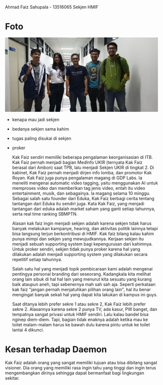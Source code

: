 Ahmad Faiz Sahupala - 13516065
Sekjen HMIF


# Foto
![foto](./foto-16518101-16518129-16518183-16518266.jpg)


- kenapa mau jadi sekjen
- bedanya sekjen sama kahim
- tugas paling disukai di sekjen
- proker

  Kak Faiz sendiri memiliki beberapa pengalaman keorganisasian di ITB. Kak Faiz pernah menjadi bagian MedInfo UKIR (ternyata Kak Faiz berasal dari Ambon) saat TPB, lalu menjadi Sekjen UKIR di tingkat 2. Di kabinet, Kak Faiz pernah menjadi dirjen info lomba, dan promotor Kak Royan.
  Kak Faiz juga punya pengalaman magang di GDP Labs. Ia meneliti mengenai automatic video tagging, yaitu menggunakan AI untuk memproses video dan memberikan tag jenis video, entah itu video entertainment, musik, dan sebagainya. Ia magang selama 10 minggu. 
  Sebagai salah satu founder dari Eduka, Kak Faiz berbagi cerita tentang tantangan dari Eduka itu sendiri juga. Kata Kak Faiz, yang menjadi tantangan dari eduka adalah market saham yang ganti setiap tahunnya, serta real time ranking SBMPTN.

  Alasan kak faiz ingin menjadi sekjen adalah karena sekjen tidak harus banyak melakukan kampanye, hearing, dan aktivitas politik lainnya tetapi bisa langsung terjun berkontribusi di HMIF. Kak faiz bilang kalau kahim punya mimpi dan sekjen yang mewujudkannya. Kerjaan sekjen itu menjadi sebuah supporting system bagi kepengurusan dari kahimnya. Untuk proker sendiri, sekjen tidak punya proker karena hal yang dilakukan adalah menjadi supporting system yang dilakukan secara repetitif setiap tahunnya. 

  Salah satu hal yang menjadi topik pembicaraan kami adalah mengenai pentingya personal branding dari seseorang. Kadangkala kita melihat orang lain sibuk di hal hal lain yang menurut kita sesuatu yang kurang baik ataupun aneh, tapi sebenernya mah sah sah aja. Seperti perkataan kak faiz "jangan pernah menjatuhkan pilihan orang lain", hal itu benar mengingat banyak sekali hal yang dapat kita lakukan di kampus ini guys. 
  
  Saat ditanya lebih prefer sekre 1 atau sekre 2, Kak Faiz lebih prefer sekre 2. Alasannya karena sekre 2 punya TV, ada kasur, PW banget, dan tempatnya sangat privasi untuk HMIF sendiri. Lalu kalau bandel bisa nginep diem-diem. Tapi, bagian tidak enaknya adalah ketika mau ke toilet malam-malam harus ke bawah dulu karena pintu untuk ke toilet lantai 4 dikunci.

  
 # Kesan terhadap Daemon
Kak Faiz adalah orang yang sangat memiliki tujuan atau bisa dibilang sangat visioner. Dia orang yang memiliki rasa ingin tahu yang tinggi dan ingin terus mengembangkan dirinya sehingga dapat bermanfaat bagi lingkungan sekitar.
  
